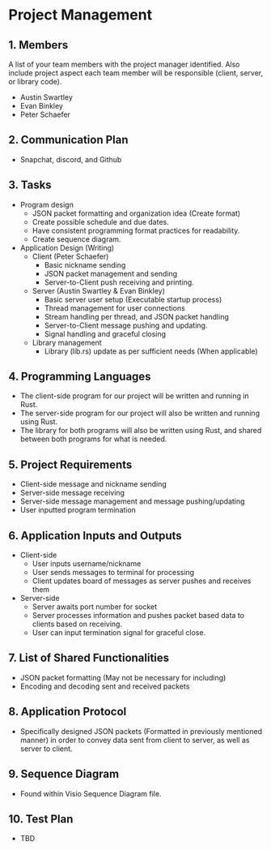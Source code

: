# Project Management

## 1. Members

A list of your team members with the project manager identified. Also include project aspect each team member will be responsible (client, server, or library code).

- Austin Swartley
- Evan Binkley
- Peter Schaefer

## 2. Communication Plan

- Snapchat, discord, and Github

## 3. Tasks

- Program design
  - JSON packet formatting and organization idea (Create format)
  - Create possible schedule and due dates.
  - Have consistent programming format practices for readability.
  - Create sequence diagram.
- Application Design (Writing)
  - Client (Peter Schaefer)
    - Basic nickname sending
    - JSON packet management and sending
    - Server-to-Client push receiving and printing.
  - Server (Austin Swartley & Evan Binkley)
    - Basic server user setup (Executable startup process)
    - Thread management for user connections
    - Stream handling per thread, and JSON packet handling
    - Server-to-Client message pushing and updating.
    - Signal handling and graceful closing
  - Library management
    - Library (lib.rs) update as per sufficient needs (When applicable)

## 4. Programming Languages

- The client-side program for our project will be written and running in Rust.
- The server-side program for our project will also be written and running using Rust.
- The library for both programs will also be written using Rust, and shared between both programs for what is needed.

## 5. Project Requirements

- Client-side message and nickname sending
- Server-side message receiving
- Server-side message management and message pushing/updating
- User inputted program termination

## 6. Application Inputs and Outputs

- Client-side
  - User inputs username/nickname
  - User sends messages to terminal for processing
  - Client updates board of messages as server pushes and receives them
- Server-side
  - Server awaits port number for socket
  - Server processes information and pushes packet based data to clients based on receiving.
  - User can input termination signal for graceful close.

## 7. List of Shared Functionalities

- JSON packet formatting (May not be necessary for including)
- Encoding and decoding sent and received packets

## 8. Application Protocol

- Specifically designed JSON packets (Formatted in previously mentioned manner) in order to convey data sent from client to server, as well as server to client.

## 9. Sequence Diagram

- Found within Visio Sequence Diagram file.

## 10. Test Plan

- TBD
